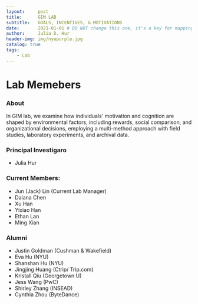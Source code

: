 ```yaml
---
layout:     post
title:      GIM LAB
subtitle:   GOALS, INCENTIVES, & MOTIVATIONS
date:       2021-01-01 # DO NOT change this one, it's a key for mapping
author:     Julia D. Hur
header-img: img/nyupurple.jpg
catalog: true
tags:
    - Lab
---
```


# Lab Memebers
### About
In GIM lab, we examine how individuals' motivation and cognition are shaped by environmental factors, including rewards, social comparison, and organizational decisions, employing a multi-method approach with field studies, laboratory experiments, and archival data.

### Principal Investigaro
* Julia Hur

### Current Members:
* Jun (Jack) Lin (Current Lab Manager)
* Daiana Chen
* Xu Han
* Yixiao Han
* Ethan Lan
* Ming Xian

### Alumni
* Justin Goldman (Cushman & Wakefield)
* Eva Hu (NYU)
* Shanshan Hu (NYU)
* Jingjing Huang (Ctrip/ Trip.com)
* Kristall Qiu (Georgetown U)
* Jess Wang (PwC)
* Shirley Zhang (INSEAD)
* Cynthia Zhou (ByteDance)


